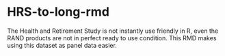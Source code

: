 # HRS-to-long-rmd
The Health and Retirement Study is not instantly use friendly in R, even the RAND products are not in perfect ready to use condition. This RMD makes using this dataset as panel data easier.
